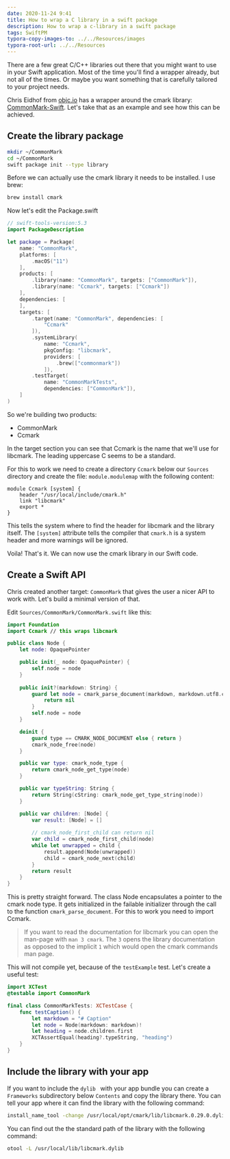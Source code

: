 ```yaml
---
date: 2020-11-24 9:41
title: How to wrap a C library in a swift package
description: How to wrap a c-library in a swift package
tags: SwiftPM
typora-copy-images-to: ../../Resources/images
typora-root-url: ../../Resources
---
```

There are a few great C/C++ libraries out there that you might want to use in your Swift application. Most of the time you'll find a wrapper already, but not all of the times. Or maybe you want something that is carefully tailored to your project needs.

Chris Eidhof from [objc.io](https://www.objc.io) has a wrapper around the cmark library: [CommonMark-Swift](https://github.com/chriseidhof/commonmark-swift). Let's take that as an example and see how this can be achieved.

## Create the library package

```bash
mkdir ~/CommonMark
cd ~/CommonMark
swift package init --type library
```

Before we can actually use the cmark library it needs to be installed. I use brew:

```bash
brew install cmark
```

Now let's edit the Package.swift

```Swift
// swift-tools-version:5.3
import PackageDescription

let package = Package(
    name: "CommonMark",
    platforms: [
        .macOS("11")
    ],
    products: [
        .library(name: "CommonMark", targets: ["CommonMark"]),
        .library(name: "Ccmark", targets: ["Ccmark"])
    ],
    dependencies: [
    ],
    targets: [
        .target(name: "CommonMark", dependencies: [
            "Ccmark"
        ]),
        .systemLibrary(
            name: "Ccmark",
            pkgConfig: "libcmark",
            providers: [
                .brew(["commonmark"])
            ]),
        .testTarget(
            name: "CommonMarkTests",
            dependencies: ["CommonMark"]),
    ]
)
```

So we're building two products:

- CommonMark
- Ccmark

In the target section you can see that Ccmark is the name that we'll use for libcmark. The leading uppercase C seems to be a standard.

For this to work we need to create a directory `Ccmark` below our `Sources` directory and create the file: `module.modulemap` with the following content:

```
module Ccmark [system] {
    header "/usr/local/include/cmark.h"
    link "libcmark"
    export *
}
```

This tells the system where to find the header for libcmark and the library itself. The `[system]` attribute tells the compiler that `cmark.h` is a system header and more warnings will be ignored.

Voila! That's it. We can now use the cmark library in our Swift code.

## Create a Swift API

Chris created another target: `CommonMark` that gives the user a nicer API to work with. Let's build a minimal version of that.

Edit `Sources/CommonMark/CommonMark.swift` like this:

```Swift
import Foundation
import Ccmark // this wraps libcmark

public class Node {
    let node: OpaquePointer

    public init(_ node: OpaquePointer) {
        self.node = node
    }
    
    public init?(markdown: String) {
        guard let node = cmark_parse_document(markdown, markdown.utf8.count, CMARK_OPT_DEFAULT) else {
            return nil
        }
        self.node = node
    }

    deinit {
        guard type == CMARK_NODE_DOCUMENT else { return }
        cmark_node_free(node)
    }

    public var type: cmark_node_type {
        return cmark_node_get_type(node)
    }

    public var typeString: String {
        return String(cString: cmark_node_get_type_string(node))
    }

    public var children: [Node] {
        var result: [Node] = []
        
      	// cmark_node_first_child can return nil
        var child = cmark_node_first_child(node)
        while let unwrapped = child {
            result.append(Node(unwrapped))
            child = cmark_node_next(child)
        }
        return result
    }
}
```

This is pretty straight forward. The class Node encapsulates a pointer to the cmark node type. It gets initialized in the failable initializer through the call to the function `cmark_parse_document`. For this to work you need to import Ccmark.

> If you want to read the documentation for libcmark you can open the man-page with `man 3 cmark`. The `3` opens the library documentation as opposed to the implicit `1` which would open the cmark commands man page.

This will not compile yet, because of the `testExample` test. Let's create a useful test:

```Swift
import XCTest
@testable import CommonMark

final class CommonMarkTests: XCTestCase {
    func testCaption() {
        let markdown = "# Caption"
        let node = Node(markdown: markdown)!
        let heading = node.children.first
        XCTAssertEqual(heading?.typeString, "heading")
    }
}
```

## Include the library with your app

If you want to include the `dylib ` with your app bundle you can create a `Frameworks` subdirectory below `Contents` and copy the library there. You can tell your app where it can find the library with the following command:

```bash
install_name_tool -change /usr/local/opt/cmark/lib/libcmark.0.29.0.dylib "@executable_path/../Frameworks/libcmark.dylib" ./<YourApp>.app/Contents/MacOS/Scratched
```

You can find out the the standard path of the library with the following command:

```bash
otool -L /usr/local/lib/libcmark.dylib
```